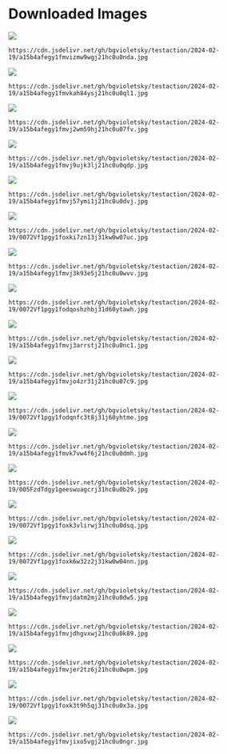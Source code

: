 # Downloaded Images

![](https://cdn.jsdelivr.net/gh/bgvioletsky/testaction/2024-02-19/a15b4afegy1fmvizmw9wgj21hc0u0nda.jpg)
```
https://cdn.jsdelivr.net/gh/bgvioletsky/testaction/2024-02-19/a15b4afegy1fmvizmw9wgj21hc0u0nda.jpg
```
![](https://cdn.jsdelivr.net/gh/bgvioletsky/testaction/2024-02-19/a15b4afegy1fmvkah84ysj21hc0u0ql1.jpg)
```
https://cdn.jsdelivr.net/gh/bgvioletsky/testaction/2024-02-19/a15b4afegy1fmvkah84ysj21hc0u0ql1.jpg
```
![](https://cdn.jsdelivr.net/gh/bgvioletsky/testaction/2024-02-19/a15b4afegy1fmvj2wm59hj21hc0u07fv.jpg)
```
https://cdn.jsdelivr.net/gh/bgvioletsky/testaction/2024-02-19/a15b4afegy1fmvj2wm59hj21hc0u07fv.jpg
```
![](https://cdn.jsdelivr.net/gh/bgvioletsky/testaction/2024-02-19/a15b4afegy1fmvj9ujk3lj21hc0u0qdp.jpg)
```
https://cdn.jsdelivr.net/gh/bgvioletsky/testaction/2024-02-19/a15b4afegy1fmvj9ujk3lj21hc0u0qdp.jpg
```
![](https://cdn.jsdelivr.net/gh/bgvioletsky/testaction/2024-02-19/a15b4afegy1fmvj57ymi1j21hc0u0dvj.jpg)
```
https://cdn.jsdelivr.net/gh/bgvioletsky/testaction/2024-02-19/a15b4afegy1fmvj57ymi1j21hc0u0dvj.jpg
```
![](https://cdn.jsdelivr.net/gh/bgvioletsky/testaction/2024-02-19/0072Vf1pgy1foxki7zn13j31kw0w07uc.jpg)
```
https://cdn.jsdelivr.net/gh/bgvioletsky/testaction/2024-02-19/0072Vf1pgy1foxki7zn13j31kw0w07uc.jpg
```
![](https://cdn.jsdelivr.net/gh/bgvioletsky/testaction/2024-02-19/a15b4afegy1fmvj3k93e5j21hc0u0wvv.jpg)
```
https://cdn.jsdelivr.net/gh/bgvioletsky/testaction/2024-02-19/a15b4afegy1fmvj3k93e5j21hc0u0wvv.jpg
```
![](https://cdn.jsdelivr.net/gh/bgvioletsky/testaction/2024-02-19/0072Vf1pgy1fodqoshzhbj31d60ytawh.jpg)
```
https://cdn.jsdelivr.net/gh/bgvioletsky/testaction/2024-02-19/0072Vf1pgy1fodqoshzhbj31d60ytawh.jpg
```
![](https://cdn.jsdelivr.net/gh/bgvioletsky/testaction/2024-02-19/a15b4afegy1fmvj3arrstj21hc0u0nc1.jpg)
```
https://cdn.jsdelivr.net/gh/bgvioletsky/testaction/2024-02-19/a15b4afegy1fmvj3arrstj21hc0u0nc1.jpg
```
![](https://cdn.jsdelivr.net/gh/bgvioletsky/testaction/2024-02-19/a15b4afegy1fmvjo4zr31j21hc0u07c9.jpg)
```
https://cdn.jsdelivr.net/gh/bgvioletsky/testaction/2024-02-19/a15b4afegy1fmvjo4zr31j21hc0u07c9.jpg
```
![](https://cdn.jsdelivr.net/gh/bgvioletsky/testaction/2024-02-19/0072Vf1pgy1fodqnfc3t8j31j60yhtme.jpg)
```
https://cdn.jsdelivr.net/gh/bgvioletsky/testaction/2024-02-19/0072Vf1pgy1fodqnfc3t8j31j60yhtme.jpg
```
![](https://cdn.jsdelivr.net/gh/bgvioletsky/testaction/2024-02-19/a15b4afegy1fmvk7vw4f6j21hc0u0dmh.jpg)
```
https://cdn.jsdelivr.net/gh/bgvioletsky/testaction/2024-02-19/a15b4afegy1fmvk7vw4f6j21hc0u0dmh.jpg
```
![](https://cdn.jsdelivr.net/gh/bgvioletsky/testaction/2024-02-19/005FzdTdgy1geeswuagcrj31hc0u0b29.jpg)
```
https://cdn.jsdelivr.net/gh/bgvioletsky/testaction/2024-02-19/005FzdTdgy1geeswuagcrj31hc0u0b29.jpg
```
![](https://cdn.jsdelivr.net/gh/bgvioletsky/testaction/2024-02-19/0072Vf1pgy1foxk3vlirwj31hc0u0dsq.jpg)
```
https://cdn.jsdelivr.net/gh/bgvioletsky/testaction/2024-02-19/0072Vf1pgy1foxk3vlirwj31hc0u0dsq.jpg
```
![](https://cdn.jsdelivr.net/gh/bgvioletsky/testaction/2024-02-19/0072Vf1pgy1foxk6w32z2j31kw0w04nn.jpg)
```
https://cdn.jsdelivr.net/gh/bgvioletsky/testaction/2024-02-19/0072Vf1pgy1foxk6w32z2j31kw0w04nn.jpg
```
![](https://cdn.jsdelivr.net/gh/bgvioletsky/testaction/2024-02-19/a15b4afegy1fmvjdatm2mj21hc0u0dw5.jpg)
```
https://cdn.jsdelivr.net/gh/bgvioletsky/testaction/2024-02-19/a15b4afegy1fmvjdatm2mj21hc0u0dw5.jpg
```
![](https://cdn.jsdelivr.net/gh/bgvioletsky/testaction/2024-02-19/a15b4afegy1fmvjdhgvxwj21hc0u0k89.jpg)
```
https://cdn.jsdelivr.net/gh/bgvioletsky/testaction/2024-02-19/a15b4afegy1fmvjdhgvxwj21hc0u0k89.jpg
```
![](https://cdn.jsdelivr.net/gh/bgvioletsky/testaction/2024-02-19/a15b4afegy1fmvjer2tz6j21hc0u0wpm.jpg)
```
https://cdn.jsdelivr.net/gh/bgvioletsky/testaction/2024-02-19/a15b4afegy1fmvjer2tz6j21hc0u0wpm.jpg
```
![](https://cdn.jsdelivr.net/gh/bgvioletsky/testaction/2024-02-19/0072Vf1pgy1foxk3t9h5qj31hc0u0x3a.jpg)
```
https://cdn.jsdelivr.net/gh/bgvioletsky/testaction/2024-02-19/0072Vf1pgy1foxk3t9h5qj31hc0u0x3a.jpg
```
![](https://cdn.jsdelivr.net/gh/bgvioletsky/testaction/2024-02-19/a15b4afegy1fmvjixo5vgj21hc0u0ngr.jpg)
```
https://cdn.jsdelivr.net/gh/bgvioletsky/testaction/2024-02-19/a15b4afegy1fmvjixo5vgj21hc0u0ngr.jpg
```
